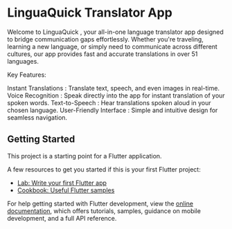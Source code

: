 # LinguaQuick Translator App

Welcome to LinguaQuick , your all-in-one language translator app designed to bridge communication gaps effortlessly. Whether you're traveling, learning a new language, or simply need to communicate across different cultures, our app provides fast and accurate translations in over 51 languages.

Key Features:

Instant Translations : Translate text, speech, and even images in real-time.
Voice Recognition : Speak directly into the app for instant translation of your spoken words.
Text-to-Speech : Hear translations spoken aloud in your chosen language.
User-Friendly Interface : Simple and intuitive design for seamless navigation.

## Getting Started

This project is a starting point for a Flutter application.

A few resources to get you started if this is your first Flutter project:

- [Lab: Write your first Flutter app](https://docs.flutter.dev/get-started/codelab)
- [Cookbook: Useful Flutter samples](https://docs.flutter.dev/cookbook)

For help getting started with Flutter development, view the
[online documentation](https://docs.flutter.dev/), which offers tutorials,
samples, guidance on mobile development, and a full API reference.

